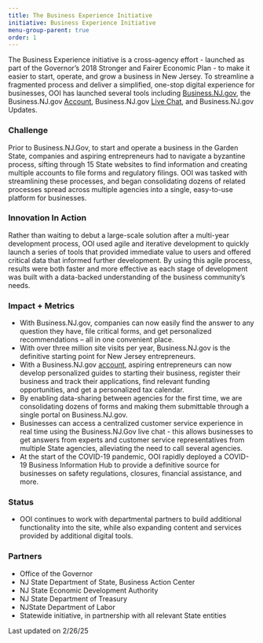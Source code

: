 ```yaml
---
title: The Business Experience Initiative
initiative: Business Experience Initiative
menu-group-parent: true
order: 1
---
```


The Business Experience initiative is a cross-agency effort \- launched as part of the Governor’s 2018 Stronger and Fairer Economic Plan \- to make it easier to start, operate, and grow a business in New Jersey. To streamline a fragmented process and deliver a simplified, one-stop digital experience for businesses, OOI has launched several tools including [Business.NJ.gov](https://business.nj.gov/), the Business.NJ.gov [Account](https://navigator.business.nj.gov/), Business.NJ.gov [Live Chat](https://business.nj.gov/), and Business.NJ.gov Updates.

### Challenge

Prior to Business.NJ.Gov, to start and operate a business in the Garden State, companies and aspiring entrepreneurs had to navigate a byzantine process, sifting through 15 State websites to find information and creating multiple accounts to file forms and regulatory filings. OOI was tasked with streamlining these processes, and began consolidating dozens of related processes spread across multiple agencies into a single, easy-to-use platform for businesses.

### Innovation In Action

Rather than waiting to debut a large-scale solution after a multi-year development process, OOI used agile and iterative development to quickly launch a series of tools that provided immediate value to users and offered critical data that informed further development. By using this agile process, results were both faster and more effective as each stage of development was built with a data-backed understanding of the business community’s needs.

### Impact \+ Metrics

* With Business.NJ.gov, companies can now easily find the answer to any question they have, file critical forms, and get personalized recommendations – all in one convenient place.  
* With over three million site visits per year, Business.NJ.gov is the definitive starting point for New Jersey entrepreneurs.  
* With a Business.NJ.gov [account](https://navigator.business.nj.gov/), aspiring entrepreneurs can now develop personalized guides to starting their business, register their business and track their applications, find relevant funding opportunities, and get a personalized tax calendar.  
* By enabling data-sharing between agencies for the first time, we are consolidating dozens of forms and making them submittable through a single portal on  Business.NJ.gov.   
* Businesses can access a centralized customer service experience in real time using the Business.NJ.Gov live chat \- this allows businesses to get answers from experts and customer service representatives from multiple State agencies, alleviating the need to call several agencies.  
* At the start of the COVID-19 pandemic, OOI rapidly deployed a COVID-19 Business Information Hub to provide a definitive source for businesses on safety regulations, closures, financial assistance, and more.

### Status

* OOI continues to work with departmental partners to build additional functionality into the site, while also expanding content and services provided by additional digital tools.

### Partners

* Office of the Governor  
* NJ State Department of State, Business Action Center  
* NJ State Economic Development Authority  
* NJ State Department of Treasury  
* NJState Department of Labor  
* Statewide initiative, in partnership with all relevant State entities

Last updated on 2/26/25
